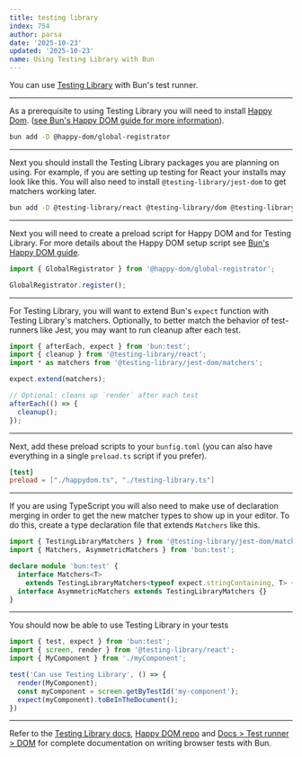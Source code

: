 ```yaml
---
title: testing library
index: 754
author: parsa
date: '2025-10-23'
updated: '2025-10-23'
name: Using Testing Library with Bun
---
```

You can use [Testing Library](https://testing-library.com/) with Bun's test runner.

---
As a prerequisite to using Testing Library you will need to install [Happy Dom](https://github.com/capricorn86/happy-dom). ([see Bun's Happy DOM guide for more information](https://bun.sh/guides/test/happy-dom)).

```sh
bun add -D @happy-dom/global-registrator
```

---

Next you should install the Testing Library packages you are planning on using. For example, if you are setting up testing for React your installs may look like this. You will also need to install `@testing-library/jest-dom` to get matchers working later.

```sh
bun add -D @testing-library/react @testing-library/dom @testing-library/jest-dom
```
---

Next you will need to create a preload script for Happy DOM and for Testing Library. For more details about the Happy DOM setup script see [Bun's Happy DOM guide](https://bun.sh/guides/test/happy-dom).

```ts#happydom.ts
import { GlobalRegistrator } from '@happy-dom/global-registrator';

GlobalRegistrator.register();
```
---

For Testing Library, you will want to extend Bun's `expect` function with Testing Library's matchers. Optionally, to better match the behavior of test-runners like Jest, you may want to run cleanup after each test.

```ts#testing-library.ts
import { afterEach, expect } from 'bun:test';
import { cleanup } from '@testing-library/react';
import * as matchers from '@testing-library/jest-dom/matchers';

expect.extend(matchers);

// Optional: cleans up `render` after each test
afterEach(() => {
  cleanup();
});
```

---

Next, add these preload scripts to your `bunfig.toml` (you can also have everything in a single `preload.ts` script if you prefer).

```toml#bunfig.toml
[test]
preload = ["./happydom.ts", "./testing-library.ts"]
```
---

If you are using TypeScript you will also need to make use of declaration merging in order to get the new matcher types to show up in your editor. To do this, create a type declaration file that extends `Matchers` like this.

```ts#matchers.d.ts
import { TestingLibraryMatchers } from '@testing-library/jest-dom/matchers';
import { Matchers, AsymmetricMatchers } from 'bun:test';

declare module 'bun:test' {
  interface Matchers<T>
    extends TestingLibraryMatchers<typeof expect.stringContaining, T> {}
  interface AsymmetricMatchers extends TestingLibraryMatchers {}
}
```

---

You should now be able to use Testing Library in your tests

```ts
import { test, expect } from 'bun:test';
import { screen, render } from '@testing-library/react';
import { MyComponent } from './myComponent';

test('Can use Testing Library', () => {
  render(MyComponent);
  const myComponent = screen.getByTestId('my-component');
  expect(myComponent).toBeInTheDocument();
})
```

---

Refer to the [Testing Library docs](https://testing-library.com/), [Happy DOM repo](https://github.com/capricorn86/happy-dom) and [Docs > Test runner > DOM](https://bun.sh/docs/test/dom) for complete documentation on writing browser tests with Bun.
